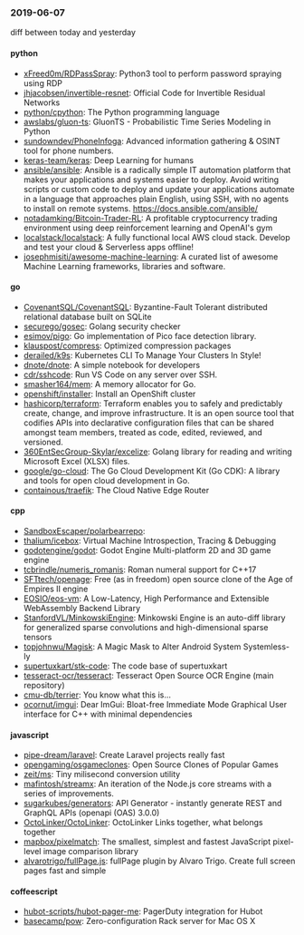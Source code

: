 ### 2019-06-07
diff between today and yesterday

#### python
* [xFreed0m/RDPassSpray](https://github.com/xFreed0m/RDPassSpray): Python3 tool to perform password spraying using RDP
* [jhjacobsen/invertible-resnet](https://github.com/jhjacobsen/invertible-resnet): Official Code for Invertible Residual Networks
* [python/cpython](https://github.com/python/cpython): The Python programming language
* [awslabs/gluon-ts](https://github.com/awslabs/gluon-ts): GluonTS - Probabilistic Time Series Modeling in Python
* [sundowndev/PhoneInfoga](https://github.com/sundowndev/PhoneInfoga): Advanced information gathering & OSINT tool for phone numbers.
* [keras-team/keras](https://github.com/keras-team/keras): Deep Learning for humans
* [ansible/ansible](https://github.com/ansible/ansible): Ansible is a radically simple IT automation platform that makes your applications and systems easier to deploy. Avoid writing scripts or custom code to deploy and update your applications  automate in a language that approaches plain English, using SSH, with no agents to install on remote systems. https://docs.ansible.com/ansible/
* [notadamking/Bitcoin-Trader-RL](https://github.com/notadamking/Bitcoin-Trader-RL): A profitable cryptocurrency trading environment using deep reinforcement learning and OpenAI's gym
* [localstack/localstack](https://github.com/localstack/localstack):  A fully functional local AWS cloud stack. Develop and test your cloud & Serverless apps offline!
* [josephmisiti/awesome-machine-learning](https://github.com/josephmisiti/awesome-machine-learning): A curated list of awesome Machine Learning frameworks, libraries and software.

#### go
* [CovenantSQL/CovenantSQL](https://github.com/CovenantSQL/CovenantSQL): Byzantine-Fault Tolerant distributed relational database built on SQLite
* [securego/gosec](https://github.com/securego/gosec): Golang security checker
* [esimov/pigo](https://github.com/esimov/pigo): Go implementation of Pico face detection library.
* [klauspost/compress](https://github.com/klauspost/compress): Optimized compression packages
* [derailed/k9s](https://github.com/derailed/k9s):  Kubernetes CLI To Manage Your Clusters In Style!
* [dnote/dnote](https://github.com/dnote/dnote): A simple notebook for developers
* [cdr/sshcode](https://github.com/cdr/sshcode): Run VS Code on any server over SSH.
* [smasher164/mem](https://github.com/smasher164/mem): A memory allocator for Go.
* [openshift/installer](https://github.com/openshift/installer): Install an OpenShift cluster
* [hashicorp/terraform](https://github.com/hashicorp/terraform): Terraform enables you to safely and predictably create, change, and improve infrastructure. It is an open source tool that codifies APIs into declarative configuration files that can be shared amongst team members, treated as code, edited, reviewed, and versioned.
* [360EntSecGroup-Skylar/excelize](https://github.com/360EntSecGroup-Skylar/excelize): Golang library for reading and writing Microsoft Excel (XLSX) files.
* [google/go-cloud](https://github.com/google/go-cloud): The Go Cloud Development Kit (Go CDK): A library and tools for open cloud development in Go.
* [containous/traefik](https://github.com/containous/traefik): The Cloud Native Edge Router

#### cpp
* [SandboxEscaper/polarbearrepo](https://github.com/SandboxEscaper/polarbearrepo): 
* [thalium/icebox](https://github.com/thalium/icebox): Virtual Machine Introspection, Tracing & Debugging
* [godotengine/godot](https://github.com/godotengine/godot): Godot Engine  Multi-platform 2D and 3D game engine
* [tcbrindle/numeris_romanis](https://github.com/tcbrindle/numeris_romanis): Roman numeral support for C++17
* [SFTtech/openage](https://github.com/SFTtech/openage): Free (as in freedom) open source clone of the Age of Empires II engine 
* [EOSIO/eos-vm](https://github.com/EOSIO/eos-vm): A Low-Latency, High Performance and Extensible WebAssembly Backend Library
* [StanfordVL/MinkowskiEngine](https://github.com/StanfordVL/MinkowskiEngine): Minkowski Engine is an auto-diff library for generalized sparse convolutions and high-dimensional sparse tensors
* [topjohnwu/Magisk](https://github.com/topjohnwu/Magisk): A Magic Mask to Alter Android System Systemless-ly
* [supertuxkart/stk-code](https://github.com/supertuxkart/stk-code): The code base of supertuxkart
* [tesseract-ocr/tesseract](https://github.com/tesseract-ocr/tesseract): Tesseract Open Source OCR Engine (main repository)
* [cmu-db/terrier](https://github.com/cmu-db/terrier): You know what this is...
* [ocornut/imgui](https://github.com/ocornut/imgui): Dear ImGui: Bloat-free Immediate Mode Graphical User interface for C++ with minimal dependencies

#### javascript
* [pipe-dream/laravel](https://github.com/pipe-dream/laravel): Create Laravel projects really fast
* [opengaming/osgameclones](https://github.com/opengaming/osgameclones): Open Source Clones of Popular Games
* [zeit/ms](https://github.com/zeit/ms): Tiny milisecond conversion utility
* [mafintosh/streamx](https://github.com/mafintosh/streamx): An iteration of the Node.js core streams with a series of improvements.
* [sugarkubes/generators](https://github.com/sugarkubes/generators): API Generator - instantly generate REST and GraphQL APIs (openapi (OAS) 3.0.0)
* [OctoLinker/OctoLinker](https://github.com/OctoLinker/OctoLinker): OctoLinker  Links together, what belongs together
* [mapbox/pixelmatch](https://github.com/mapbox/pixelmatch): The smallest, simplest and fastest JavaScript pixel-level image comparison library
* [alvarotrigo/fullPage.js](https://github.com/alvarotrigo/fullPage.js): fullPage plugin by Alvaro Trigo. Create full screen pages fast and simple

#### coffeescript
* [hubot-scripts/hubot-pager-me](https://github.com/hubot-scripts/hubot-pager-me): PagerDuty integration for Hubot
* [basecamp/pow](https://github.com/basecamp/pow): Zero-configuration Rack server for Mac OS X
